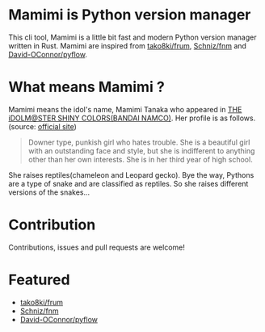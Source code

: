 
# Mamimi is Python version manager
This cli tool, Mamimi is a little bit fast and modern Python version manager written in Rust.
Mamimi are inspired from [tako8ki/frum](https://github.com/tako8ki/frum), [Schniz/fnm](https://github.com/Schniz/fnm) and [David-OConnor/pyflow](https://github.com/David-OConnor/pyflow).
</div>

# What means Mamimi ?
Mamimi means the idol's name, Mamimi Tanaka who appeared in [THE iDOLM@STER SHINY COLORS(BANDAI NAMCO)](https://shinycolors.idolmaster.jp/). Her profile is as follows.(source: [official site](https://shinycolors.idolmaster.jp/idol/lantica/mamimi.html))

>Downer type, punkish girl who hates trouble. She is a beautiful girl with an outstanding face and style, but she is indifferent to anything other than her own interests. She is in her third year of high school.

She raises reptiles(chameleon and Leopard gecko). Bye the way, Pythons are a type of snake and are classified as reptiles. So she raises different versions of the snakes...

# Contribution
Contributions, issues and pull requests are welcome!

# Featured
- [tako8ki/frum](https://github.com/tako8ki/frum)
- [Schniz/fnm](https://github.com/Schniz/fnm)
- [David-OConnor/pyflow](https://github.com/David-OConnor/pyflow)
